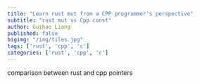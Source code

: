 ```yaml
---
title: "Learn rust mut from a CPP programmer's perspective"
subtitle: "rust mut vs Cpp const"
author: Guihao Liang
published: false
bigimg: "/img/tiles.jpg"
tags: ['rust', 'cpp', 'c']
categories: ['rust', 'cpp', 'c']
---
```


comparison between rust and cpp pointers